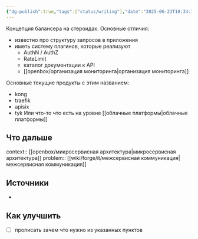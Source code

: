 ```yaml
---
{"dg-publish":true,"tags":["status/writing"],"date":"2025-06-23T10:34:16+03:00","modified_at":"2025-08-28T16:53:23+03:00","permalink":"/forge/it/api gateway/","dgPassFrontmatter":true}
---
```



Концепция балансера на стероидах. Основные отличия:
- известно про структуру запросов в приложения
- иметь систему плагинов, которые реализуют
    - AuthN / AuthZ
    - RateLimit
    - каталог документации к API
    - [[openbox/организация мониторинга|организация мониторинга]]


Основные текущие продукты с этим названием:
- kong
- traefik
- apisix
- tyk
Или что-то что есть на уровне [[облачные платформы|облачные платформы]]

## Что дальше



context:: [[openbox/микросервисная архитектура|микросервисная архитектура]]
problem:: [[wiki/forge/it/межсервисная коммуникация|межсервисная коммуникация]]

## Источники



- 

## Как улучшить

- [ ] прописать зачем что нужно из указанных пунктов
